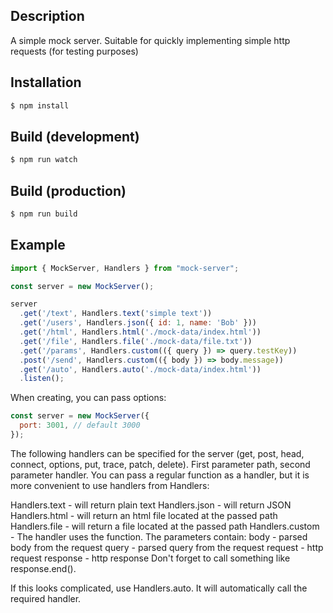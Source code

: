 ## Description

A simple mock server. Suitable for quickly implementing simple http requests (for testing purposes)

## Installation

```bash
$ npm install
```

## Build (development)

```bash
$ npm run watch
```

## Build (production)

```bash
$ npm run build
```
## Example 

```javascript
import { MockServer, Handlers } from "mock-server";

const server = new MockServer();

server
  .get('/text', Handlers.text('simple text'))
  .get('/users', Handlers.json({ id: 1, name: 'Bob' }))
  .get('/html', Handlers.html('./mock-data/index.html'))
  .get('/file', Handlers.file('./mock-data/file.txt'))
  .get('/params', Handlers.custom(({ query }) => query.testKey))
  .post('/send', Handlers.custom(({ body }) => body.message))
  .get('/auto', Handlers.auto('./mock-data/index.html'))
  .listen();
```

When creating, you can pass options:
```javascript
const server = new MockServer({
  port: 3001, // default 3000
});
```

The following handlers can be specified for the server (get, post, head, connect, options, put, trace, patch, delete).
First parameter path, second parameter handler.
You can pass a regular function as a handler, but it is more convenient to use handlers from Handlers:

Handlers.text - will return plain text
Handlers.json - will return JSON
Handlers.html - will return an html file located at the passed path
Handlers.file - will return a file located at the passed path
Handlers.custom - The handler uses the function. The parameters contain:
  body - parsed body from the request
  query - parsed query from the request
  request - http request
  response - http response
Don't forget to call something like response.end().

If this looks complicated, use Handlers.auto. It will automatically call the required handler.